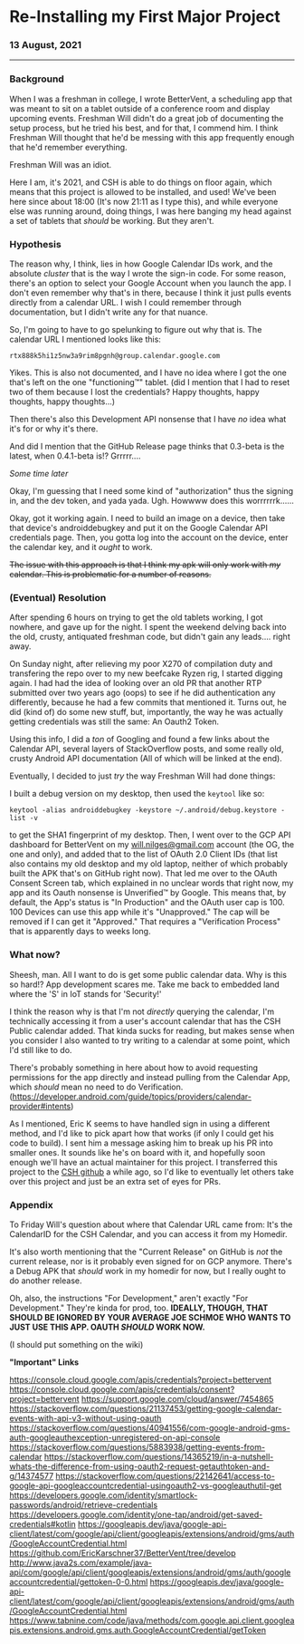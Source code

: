 # Re-Installing my First Major Project

### 13 August, 2021

---

### Background

When I was a freshman in college, I wrote BetterVent, a scheduling app that was meant to sit on a tablet outside of a conference room and display upcoming events. Freshman Will didn't do a great job of documenting the setup process, but he tried his best, and for that, I commend him. I think Freshman Will thought that he'd be messing with this app frequently enough that he'd remember everything.

Freshman Will was an idiot.

Here I am, it's 2021, and CSH is able to do things on floor again, which means that this project is allowed to be installed, and used! We've been here since about 18:00 (It's now 21:11 as I type this), and while everyone else was running around, doing things, I was here banging my head against a set of tablets that _should_ be working. But they aren't.

### Hypothesis

The reason why, I think, lies in how Google Calendar IDs work, and the absolute _cluster_ that is the way I wrote the sign-in code. For some reason, there's an option to select your Google Account when you launch the app. I don't even remember why that's in there, because I think it just pulls events directly from a calendar URL. I wish I could remember through documentation, but I didn't write any for that nuance.

So, I'm going to have to go spelunking to figure out why that is. The calendar URL I mentioned looks like this:

```
rtx888k5hi1z5nw3a9rim8pgnh@group.calendar.google.com 
```

Yikes. This is also not documented, and I have no idea where I got the one that's left on the one "functioning™" tablet. (did I mention that I had to reset two of them because I lost the credentials? Happy thoughts, happy thoughts, happy thoughts...)

Then there's also this Development API nonsense that I have _no_ idea what it's for or why it's there.

And did I mention that the GitHub Release page thinks that 0.3-beta is the latest, when 0.4.1-beta is!? Grrrrr....

*Some time later*

Okay, I'm guessing that I need some kind of "authorization" thus the signing in, and the dev token, and yada yada. Ugh. Howwww does this worrrrrrk......

Okay, got it working again. I need to build an image on a device, then take that device's androiddebugkey and put it on the Google Calendar API credentials page. Then, you gotta log into the account on the device, enter the calendar key, and it _ought_ to work.

~~The issue with this approach is that I think my apk will only work with _my_ calendar. This is problematic for a number of reasons.~~

### (Eventual) Resolution

After spending 6 hours on trying to get the old tablets working, I got nowhere, and gave up for the night. I spent the weekend delving back into the old, crusty, antiquated freshman code, but didn't gain any leads.... right away.

On Sunday night, after relieving my poor X270 of compilation duty and transfering the repo over to my new beefcake Ryzen rig, I started digging again. I had had the idea of looking over an old PR that another RTP submitted over two years ago (oops) to see if he did authentication any differently, because he had a few commits that mentioned it. Turns out, he did (kind of) do some new stuff, but, importantly, the way he was actually getting credentials was still the same: An Oauth2 Token.

Using this info, I did a _ton_ of Googling and found a few links about the Calendar API, several layers of StackOverflow posts, and some really old, crusty Android API documentation (All of which will be linked at the end).

Eventually, I decided to just _try_ the way Freshman Will had done things:

I built a debug version on my desktop, then used the `keytool` like so:
```
keytool -alias androiddebugkey -keystore ~/.android/debug.keystore -list -v 
```
to get the SHA1 fingerprint of my desktop. Then, I went over to the GCP API dashboard for BetterVent on my will.nilges@gmail.com account (the OG, the one and only), and added that to the list of OAuth 2.0 Client IDs (that list also contains my old desktop and my old laptop, neither of which probably built the APK that's on GitHub right now). That led me over to the OAuth Consent Screen tab, which explained in no unclear words that right now, my app and its Oauth nonsense is Unverified™ by Google. This means that, by default, the App's status is "In Production" and the OAuth user cap is 100. 100 Devices can use this app while it's "Unapproved." The cap will be removed if I can get it "Approved." That requires a "Verification Process" that is apparently days to weeks long.

### What now?

Sheesh, man. All I want to do is get some public calendar data. Why is this so hard!? App development scares me. Take me back to embedded land where the 'S' in IoT stands for 'Security!'

I think the reason why is that I'm not _directly_ querying the calendar, I'm technically accessing it from a user's account calendar that has the CSH Public calendar added. That kinda sucks for reading, but makes sense when you consider I also wanted to try writing to a calendar at some point, which I'd still like to do.

There's probably something in here about how to avoid requesting permissions for the app directly and instead pulling from the Calendar App, which _should_ mean no need to do Verification. (https://developer.android.com/guide/topics/providers/calendar-provider#intents)

As I mentioned, Eric K seems to have handled sign in using a different method, and I'd like to pick apart how that works (if only I could get his code to build). I sent him a message asking him to break up his PR into smaller ones. It sounds like he's on board with it, and hopefully soon enough we'll have an actual maintainer for this project. I transferred this project to the [CSH github](https://github.com/computersciencehouse/BetterVent) a while ago, so I'd like to eventually let others take over this project and just be an extra set of eyes for PRs.

### Appendix

To Friday Will's question about where that Calendar URL came from: It's the CalendarID for the CSH Calendar, and you can access it from my Homedir.

It's also worth mentioning that the "Current Release" on GitHub is _not_ the current release, nor is it probably even signed for on GCP anymore. There's a Debug APK that _should_ work in my homedir for now, but I really ought to do another release.

Oh, also, the instructions "For Development," aren't exactly "For Development." They're kinda for prod, too.
**IDEALLY, THOUGH, THAT SHOULD BE IGNORED BY YOUR AVERAGE JOE SCHMOE WHO WANTS TO JUST USE THIS APP. OAUTH _SHOULD_ WORK NOW.**

(I should put something on the wiki)

**"Important" Links**

https://console.cloud.google.com/apis/credentials?project=bettervent
https://console.cloud.google.com/apis/credentials/consent?project=bettervent
https://support.google.com/cloud/answer/7454865
https://stackoverflow.com/questions/21137453/getting-google-calendar-events-with-api-v3-without-using-oauth
https://stackoverflow.com/questions/40941556/com-google-android-gms-auth-googleauthexception-unregistered-on-api-console
https://stackoverflow.com/questions/5883938/getting-events-from-calendar
https://stackoverflow.com/questions/14365219/in-a-nutshell-whats-the-difference-from-using-oauth2-request-getauthtoken-and-g/14374577
https://stackoverflow.com/questions/22142641/access-to-google-api-googleaccountcredential-usingoauth2-vs-googleauthutil-get
https://developers.google.com/identity/smartlock-passwords/android/retrieve-credentials
https://developers.google.com/identity/one-tap/android/get-saved-credentials#kotlin
https://googleapis.dev/java/google-api-client/latest/com/google/api/client/googleapis/extensions/android/gms/auth/GoogleAccountCredential.html
https://github.com/EricKarschner37/BetterVent/tree/develop
http://www.java2s.com/example/java-api/com/google/api/client/googleapis/extensions/android/gms/auth/googleaccountcredential/gettoken-0-0.html
https://googleapis.dev/java/google-api-client/latest/com/google/api/client/googleapis/extensions/android/gms/auth/GoogleAccountCredential.html
https://www.tabnine.com/code/java/methods/com.google.api.client.googleapis.extensions.android.gms.auth.GoogleAccountCredential/getToken
